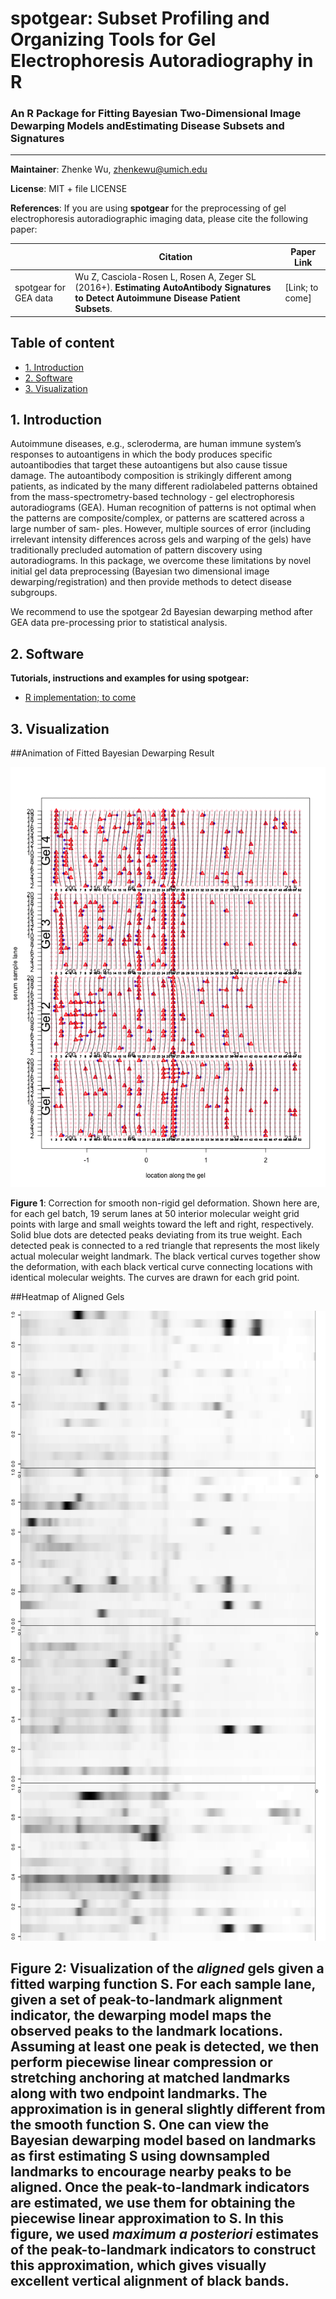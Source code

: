# **spotgear**: Subset Profiling and Organizing Tools for Gel Electrophoresis Autoradiography in R
### An R Package for Fitting Bayesian Two-Dimensional Image Dewarping Models andEstimating Disease Subsets and Signatures

--------
**Maintainer**: Zhenke Wu, zhenkewu@umich.edu

**License**: MIT + file LICENSE

**References**: If you are using **spotgear** for the preprocessing of gel electrophoresis autoradiographic imaging data, please cite the following paper:

|       | Citation     | Paper Link
| -------------  | -------------  | -------------  |
| spotgear for GEA data    | Wu Z, Casciola-Rosen L, Rosen A, Zeger SL (2016+). **Estimating AutoAntibody Signatures to Detect Autoimmune Disease Patient Subsets**.   |[Link; to come]| 

## Table of content
- [1. Introduction](#id-section1)
- [2. Software](#id-section2)
- [3. Visualization](#id-section3)

<div id='id-section1'/>

## 1. Introduction

Autoimmune diseases, e.g., scleroderma, are human immune system’s
responses to autoantigens in which the body produces specific autoantibodies
that target these autoantigens but also cause tissue damage. The autoantibody
composition is strikingly different among patients, as indicated by the many
different radiolabeled patterns obtained from the mass-spectrometry-based
technology - gel electrophoresis autoradiograms (GEA). Human recognition of
patterns is not optimal when the patterns are composite/complex, or patterns
are scattered across a large number of sam- ples. However, multiple sources of
error (including irrelevant intensity differences across gels and warping of
the gels) have traditionally precluded automation of pattern discovery using
autoradiograms. In this package, we overcome these limitations by novel initial
gel data preprocessing (Bayesian two dimensional image dewarping/registration) and then provide methods to
detect disease subgroups.

We recommend to use the spotgear 2d Bayesian dewarping method after GEA data pre-processing prior to statistical analysis. 

<div id='id-section2'/>

## 2. Software

**Tutorials, instructions and examples for using spotgear:**
- [R implementation; to come]()

<div id='id-section2'/>

## 3. Visualization

##Animation of Fitted Bayesian Dewarping Result

![](inst/example_figure/animation.gif)

**Figure 1**: Correction for smooth non-rigid gel deformation. Shown here are, for each gel batch, 19 serum lanes at 50 interior molecular weight grid points with large and small weights toward the left and right, respectively. Solid blue dots are detected peaks deviating from its true weight. Each detected peak is connected to a red triangle that represents the most likely actual molecular weight landmark. The black vertical curves together show the deformation, with each black vertical curve connecting locations with identical molecular weights. The curves are drawn for each grid point.

##Heatmap of Aligned Gels

![](inst/example_figure/pwl_after_dewarping.png)

**Figure 2**: Visualization of the *aligned* gels given a fitted warping function S. For each sample lane, given a set of peak-to-landmark alignment indicator, the dewarping model maps the observed peaks to the landmark locations. Assuming at least one peak is detected, we then perform piecewise linear compression or stretching anchoring at matched landmarks along with two endpoint landmarks. The approximation is in general slightly different from the smooth function S. One can view the Bayesian dewarping model based on landmarks as first estimating S using downsampled landmarks to encourage nearby peaks to be aligned. Once the peak-to-landmark indicators are estimated, we use them for obtaining the piecewise linear approximation to S. In this figure, we used *maximum a posteriori* estimates of the peak-to-landmark indicators to construct this approximation, which gives visually excellent vertical alignment of black bands. 
------
